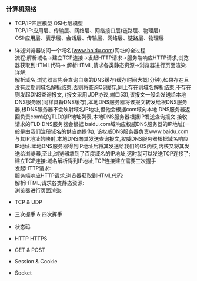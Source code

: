 ### 计算机网络
- TCP/IP四层模型 OSI七层模型  
TCP/IP:应用层、传输层、网络层、网络接口层(链路层、物理层)  
OSI:应用层、表示层、会话层、传输层、网络层、链路层、物理层  

- 详述浏览器访问一个域名(www.baidu.com)网址的全过程  
流程:解析域名->建立TCP连接->发起HTTP请求->服务端响应HTTP请求,浏览器获取到HTML代码->
解析HTML,请求各类静态资源->浏览器进行页面渲染.  
详解:  
解析域名,浏览器首先会查询自身的DNS缓存(缓存时间大概1分钟),如果存在且没有过期则域名解析结束,否则将查询OS缓存,同上存在则域名解析结束,不存在则发起DNS查询报文,
(报文采用UDP协议,端口53),该报文一般会发送给本地DNS服务器(同样具备DNS缓存),本地DNS服务器将该报文转发给根DNS服务器,根DNS服务器不会映射域名IP地址,但他会根据com域向本地
DNS服务器返回负责com域的TLD的IP地址列表,本地DNS服务器根据IP发送查询报文.接收请求的TLD DNS服务器会根据 baidu.com域响应权威DNS服务器的IP地址(一般是由我们注册域名的供应商提供),
该权威DNS服务器负责www.baidu.com与其IP地址的映射,本地DNS向其发送查询报文,权威DNS服务器根据域名响应IP地址.本地DNS服务器得到IP地址后将其发送给我们的OS内核,内核又将其发送给浏览器,至此,浏览器拿到了百度域名的IP地址,这时就可以发送TCP连接了;  
建立TCP连接:域名解析得到IP地址,TCP连接建立需要三次握手  
发起HTTP请求:  
服务端响应HTTP请求,浏览器获取到HTML代码:  
解析HTML,请求各类静态资源:  
浏览器进行页面渲染:  

- TCP & UDP
- 三次握手 & 四次挥手
- 状态码
- HTTP HTTPS
- GET & POST 
- Session & Cookie
- Socket